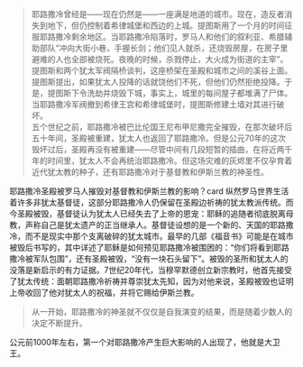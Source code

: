 > 耶路撒冷曾经是——现在仍然是——一座满是地道的城市。现在，造反者消失到地下，但仍控制着希律城堡和西边的上城。提图斯用了一个月的时间征服耶路撒冷剩余地区。当耶路撒冷陷落时，罗马人和他们的叙利亚、希腊辅助部队“冲向大街小巷，手握长剑；他们见人就杀，还烧毁房屋，在房子里避难的人也全部被烧死。夜晚的时候，杀戮停止，大火成为街道的主宰”。  
> 提图斯和两个犹太军阀隔桥谈判，这座桥架在圣殿和城市之间的溪谷上面。提图斯提出，如果犹太人投降的话就饶他们不死，但他们仍然拒绝投降。于是，提图斯下令洗劫并烧毁下城，事实上，城里的每间屋子都堆满了尸体。当耶路撒冷军阀撤到希律王宫和希律城堡时，提图斯修建土墙对其进行破坏。  
> 五个世纪之前，耶路撒冷被巴比伦国王尼布甲尼撒完全摧毁，在那次破坏后五十年间，圣殿被重建，犹太人也返回了耶路撒冷。但是公元70年的这次毁坏过后，圣殿再没有被重建——尽管中间有几段短暂的插曲，在将近两千年的时间里，犹太人不会再统治耶路撒冷。但这场灾难的灰烬里不仅孕育着近代犹太教的种子，还有耶路撒冷对于基督教和伊斯兰教的神圣性。  

耶路撒冷圣殿被罗马人摧毁对基督教和伊斯兰教的影响？card
纵然罗马世界生活着许多非犹太基督徒，这部分耶路撒冷人仍保留在圣殿边祈祷的犹太教派传统。而今圣殿被毁，基督徒认为犹太人已经失去了上帝的恩宠：耶稣的追随者彻底脱离母教，声称自己是犹太遗产的正当继承人。基督徒设想的是一个新的、天国的耶路撒冷，而不是现实中那个支离破碎的犹太城市。最早的几部《福音书》可能是在城市被毁后书写的，其中详述了耶稣是如何预见耶路撒冷被围困的：“你们将看到耶路撒冷被军队包围”，还有圣殿被毁，“没有一块石头留下”。被毁的圣所和犹太人的没落是新启示的有力证据。7世纪20年代，当穆罕默德创立新宗教时，他首先接受了犹太传统：面朝耶路撒冷祈祷并尊崇犹太先知，因为对他来说，圣殿被毁也证明上帝收回了他对犹太人的祝福，并将它赐给伊斯兰教。
> 从一开始，耶路撒冷的神圣就不仅仅是自我演变的结果，而是随着少数人的决定不断提升。  

公元前1000年左右，第一个对耶路撒冷产生巨大影响的人出现了，他就是大卫王。